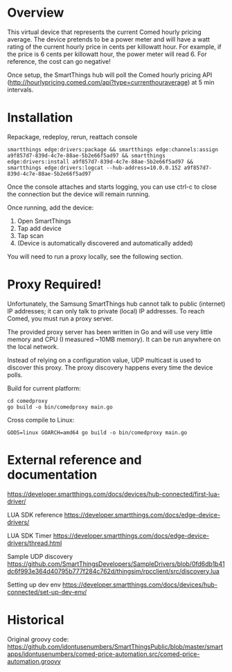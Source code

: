 # Overview
This virtual device that represents the current Comed hourly pricing average. The device pretends to be a power meter and will have a watt rating of the current hourly price in cents per killowatt hour. For example, if the price is 6 cents per killowatt hour, the power meter will read 6. For reference, the cost can go negative!

Once setup, the SmartThings hub will poll the Comed hourly pricing API (http://hourlypricing.comed.com/api?type=currenthouraverage) at 5 min intervals.


# Installation
Repackage, redeploy, rerun, reattach console
```shell
smartthings edge:drivers:package && smartthings edge:channels:assign a9f857d7-839d-4c7e-88ae-5b2e66f5ad97 && smartthings edge:drivers:install a9f857d7-839d-4c7e-88ae-5b2e66f5ad97 &&  smartthings edge:drivers:logcat --hub-address=10.0.0.152 a9f857d7-839d-4c7e-88ae-5b2e66f5ad97
```

Once the console attaches and starts logging, you can use ctrl-c to close the connection but the device will remain running.

Once running, add the device:
1. Open SmartThings
2. Tap add device
3. Tap scan
4. (Device is automatically discovered and automatically added)

You will need to run a proxy locally, see the following section.


# Proxy Required!
Unfortunately, the Samsung SmartThings hub cannot talk to public (internet) IP addresses; it can only talk to private (local) IP addresses. To reach Comed, you must run a proxy server.

The provided proxy server has been written in Go and will use very little memory and CPU (I measured ~10MB memory). It can be run anywhere on the local network.

Instead of relying on a configuration value, UDP multicast is used to discover this proxy. The proxy discovery happens every time the device polls.

Build for current platform:
```shell
cd comedproxy
go build -o bin/comedproxy main.go
```
Cross compile to Linux:
```shell
GOOS=linux GOARCH=amd64 go build -o bin/comedproxy main.go
```


# External reference and documentation

https://developer.smartthings.com/docs/devices/hub-connected/first-lua-driver/


LUA SDK reference
https://developer.smartthings.com/docs/edge-device-drivers/

LUA SDK Timer
https://developer.smartthings.com/docs/edge-device-drivers/thread.html

Sample UDP discovery
https://github.com/SmartThingsDevelopers/SampleDrivers/blob/0fd6db1b41dc6f993e364d40795b777f284c762d/thingsim/rpcclient/src/discovery.lua

Setting up dev env
https://developer.smartthings.com/docs/devices/hub-connected/set-up-dev-env/


# Historical
Original groovy code:
https://github.com/idontusenumbers/SmartThingsPublic/blob/master/smartapps/idontusenumbers/comed-price-automation.src/comed-price-automation.groovy

